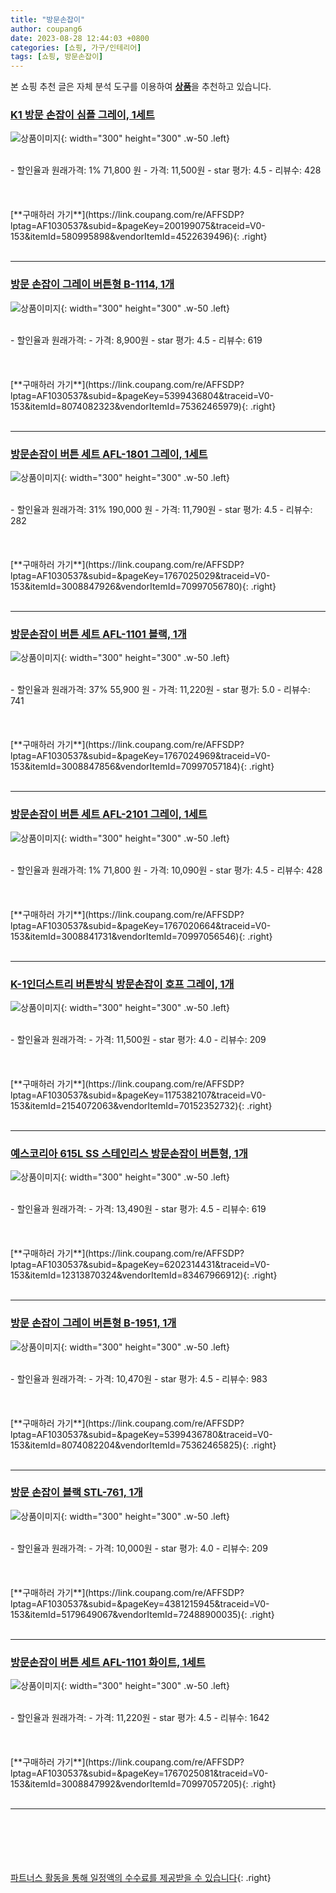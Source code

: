 ```yaml
---
title: "방문손잡이"
author: coupang6
date: 2023-08-28 12:44:03 +0800
categories: [쇼핑, 가구/인테리어]
tags: [쇼핑, 방문손잡이]
---
```


본 쇼핑 추천 글은 자체 분석 도구를 이용하여 [**상품**](https://link.coupang.com/a/bao1ui)을 추천하고 있습니다.

### [K1 방문 손잡이 심플 그레이, 1세트](https://link.coupang.com/re/AFFSDP?lptag=AF1030537&subid=&pageKey=200199075&traceid=V0-153&itemId=580995898&vendorItemId=4522639496)

![상품이미지](https://thumbnail8.coupangcdn.com/thumbnails/remote/230x230ex/image/retail/images/4274032256525022-eb2b7041-eb98-453c-b81b-6c24f3d9fe1c.jpg){: width="300" height="300" .w-50 .left}


<br>
- 할인율과 원래가격: 1%  71,800   원
- 가격: 11,500원
- star 평가: 4.5
- 리뷰수: 428
<br>
<br>
<br>
<br>
[**구매하러 가기**](https://link.coupang.com/re/AFFSDP?lptag=AF1030537&subid=&pageKey=200199075&traceid=V0-153&itemId=580995898&vendorItemId=4522639496){: .right}
<br>
<br>

---

### [방문 손잡이 그레이 버튼형 B-1114, 1개](https://link.coupang.com/re/AFFSDP?lptag=AF1030537&subid=&pageKey=5399436804&traceid=V0-153&itemId=8074082323&vendorItemId=75362465979)

![상품이미지](https://thumbnail10.coupangcdn.com/thumbnails/remote/230x230ex/image/retail/images/2517946022043387-22c09cd5-2795-4bf0-adc6-41a9f9c5d8e0.jpg){: width="300" height="300" .w-50 .left}


<br>
- 할인율과 원래가격: 
- 가격: 8,900원
- star 평가: 4.5
- 리뷰수: 619
<br>
<br>
<br>
<br>
[**구매하러 가기**](https://link.coupang.com/re/AFFSDP?lptag=AF1030537&subid=&pageKey=5399436804&traceid=V0-153&itemId=8074082323&vendorItemId=75362465979){: .right}
<br>
<br>

---

### [방문손잡이 버튼 세트 AFL-1801 그레이, 1세트](https://link.coupang.com/re/AFFSDP?lptag=AF1030537&subid=&pageKey=1767025029&traceid=V0-153&itemId=3008847926&vendorItemId=70997056780)

![상품이미지](https://thumbnail9.coupangcdn.com/thumbnails/remote/230x230ex/image/retail/images/2020/07/01/14/0/91e1b92a-813d-4af5-b4a7-988b320879bc.jpg){: width="300" height="300" .w-50 .left}


<br>
- 할인율과 원래가격: 31%  190,000   원
- 가격: 11,790원
- star 평가: 4.5
- 리뷰수: 282
<br>
<br>
<br>
<br>
[**구매하러 가기**](https://link.coupang.com/re/AFFSDP?lptag=AF1030537&subid=&pageKey=1767025029&traceid=V0-153&itemId=3008847926&vendorItemId=70997056780){: .right}
<br>
<br>

---

### [방문손잡이 버튼 세트 AFL-1101 블랙, 1개](https://link.coupang.com/re/AFFSDP?lptag=AF1030537&subid=&pageKey=1767024969&traceid=V0-153&itemId=3008847856&vendorItemId=70997057184)

![상품이미지](https://thumbnail8.coupangcdn.com/thumbnails/remote/230x230ex/image/retail/images/643408202830226-de11a44e-20f5-4e69-8315-a7b6bb05effa.jpg){: width="300" height="300" .w-50 .left}


<br>
- 할인율과 원래가격: 37%  55,900   원
- 가격: 11,220원
- star 평가: 5.0
- 리뷰수: 741
<br>
<br>
<br>
<br>
[**구매하러 가기**](https://link.coupang.com/re/AFFSDP?lptag=AF1030537&subid=&pageKey=1767024969&traceid=V0-153&itemId=3008847856&vendorItemId=70997057184){: .right}
<br>
<br>

---

### [방문손잡이 버튼 세트 AFL-2101 그레이, 1세트](https://link.coupang.com/re/AFFSDP?lptag=AF1030537&subid=&pageKey=1767020664&traceid=V0-153&itemId=3008841731&vendorItemId=70997056546)

![상품이미지](https://thumbnail6.coupangcdn.com/thumbnails/remote/230x230ex/image/retail/images/3141060513691356-15c6e0a7-e7d7-4abd-b38c-b9f20e462773.jpg){: width="300" height="300" .w-50 .left}


<br>
- 할인율과 원래가격: 1%  71,800   원
- 가격: 10,090원
- star 평가: 4.5
- 리뷰수: 428
<br>
<br>
<br>
<br>
[**구매하러 가기**](https://link.coupang.com/re/AFFSDP?lptag=AF1030537&subid=&pageKey=1767020664&traceid=V0-153&itemId=3008841731&vendorItemId=70997056546){: .right}
<br>
<br>

---

### [K-1인더스트리 버튼방식 방문손잡이 호프 그레이, 1개](https://link.coupang.com/re/AFFSDP?lptag=AF1030537&subid=&pageKey=1175382107&traceid=V0-153&itemId=2154072063&vendorItemId=70152352732)

![상품이미지](https://thumbnail7.coupangcdn.com/thumbnails/remote/230x230ex/image/retail/images/2518012263379510-16bef69c-fa88-4bce-ac24-66554fa163e6.jpg){: width="300" height="300" .w-50 .left}


<br>
- 할인율과 원래가격: 
- 가격: 11,500원
- star 평가: 4.0
- 리뷰수: 209
<br>
<br>
<br>
<br>
[**구매하러 가기**](https://link.coupang.com/re/AFFSDP?lptag=AF1030537&subid=&pageKey=1175382107&traceid=V0-153&itemId=2154072063&vendorItemId=70152352732){: .right}
<br>
<br>

---

### [예스코리아 615L SS 스테인리스 방문손잡이 버튼형, 1개](https://link.coupang.com/re/AFFSDP?lptag=AF1030537&subid=&pageKey=6202314431&traceid=V0-153&itemId=12313870324&vendorItemId=83467966912)

![상품이미지](https://thumbnail7.coupangcdn.com/thumbnails/remote/230x230ex/image/vendor_inventory/5aec/7d085826e35b1eabbbf510347e0642c1cc7487dce67500bc0e5ed090a1a0.jpg){: width="300" height="300" .w-50 .left}


<br>
- 할인율과 원래가격: 
- 가격: 13,490원
- star 평가: 4.5
- 리뷰수: 619
<br>
<br>
<br>
<br>
[**구매하러 가기**](https://link.coupang.com/re/AFFSDP?lptag=AF1030537&subid=&pageKey=6202314431&traceid=V0-153&itemId=12313870324&vendorItemId=83467966912){: .right}
<br>
<br>

---

### [방문 손잡이 그레이 버튼형 B-1951, 1개](https://link.coupang.com/re/AFFSDP?lptag=AF1030537&subid=&pageKey=5399436780&traceid=V0-153&itemId=8074082204&vendorItemId=75362465825)

![상품이미지](https://thumbnail8.coupangcdn.com/thumbnails/remote/230x230ex/image/retail/images/3147473319966264-2d1c9cbf-e64b-47f4-9eca-ef6a59b02a9c.jpg){: width="300" height="300" .w-50 .left}


<br>
- 할인율과 원래가격: 
- 가격: 10,470원
- star 평가: 4.5
- 리뷰수: 983
<br>
<br>
<br>
<br>
[**구매하러 가기**](https://link.coupang.com/re/AFFSDP?lptag=AF1030537&subid=&pageKey=5399436780&traceid=V0-153&itemId=8074082204&vendorItemId=75362465825){: .right}
<br>
<br>

---

### [방문 손잡이 블랙 STL-761, 1개](https://link.coupang.com/re/AFFSDP?lptag=AF1030537&subid=&pageKey=4381215945&traceid=V0-153&itemId=5179649067&vendorItemId=72488900035)

![상품이미지](https://thumbnail6.coupangcdn.com/thumbnails/remote/230x230ex/image/retail/images/2020/11/23/10/3/3b0ef3ab-ddfb-4921-bc08-6ce72d620217.jpg){: width="300" height="300" .w-50 .left}


<br>
- 할인율과 원래가격: 
- 가격: 10,000원
- star 평가: 4.0
- 리뷰수: 209
<br>
<br>
<br>
<br>
[**구매하러 가기**](https://link.coupang.com/re/AFFSDP?lptag=AF1030537&subid=&pageKey=4381215945&traceid=V0-153&itemId=5179649067&vendorItemId=72488900035){: .right}
<br>
<br>

---

### [방문손잡이 버튼 세트 AFL-1101 화이트, 1세트](https://link.coupang.com/re/AFFSDP?lptag=AF1030537&subid=&pageKey=1767025081&traceid=V0-153&itemId=3008847992&vendorItemId=70997057205)

![상품이미지](https://thumbnail7.coupangcdn.com/thumbnails/remote/230x230ex/image/retail/images/2020/07/01/14/3/1e33d193-8419-4ceb-9feb-8d7fa00d1724.jpg){: width="300" height="300" .w-50 .left}


<br>
- 할인율과 원래가격: 
- 가격: 11,220원
- star 평가: 4.5
- 리뷰수: 1642
<br>
<br>
<br>
<br>
[**구매하러 가기**](https://link.coupang.com/re/AFFSDP?lptag=AF1030537&subid=&pageKey=1767025081&traceid=V0-153&itemId=3008847992&vendorItemId=70997057205){: .right}
<br>
<br>

---
<br><br><br><br><br> [파트너스 활동을 통해 일정액의 수수료를 제공받을 수 있습니다](https://link.coupang.com/a/bao1ui){: .right}